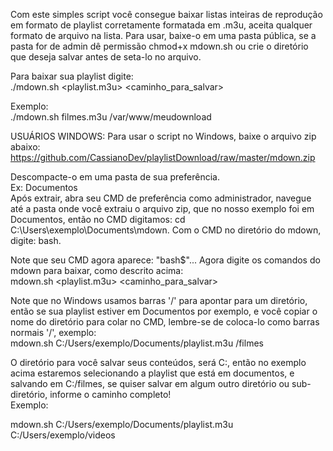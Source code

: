 Com este simples script você consegue baixar listas inteiras de reprodução em formato de playlist corretamente formatada em .m3u,
aceita qualquer formato de arquivo na lista.
Para usar, baixe-o em uma pasta pública, se a pasta for de admin dê permissão chmod+x mdown.sh 
ou crie o diretório que deseja salvar antes de seta-lo no arquivo.

Para baixar sua playlist digite: <br>
./mdown.sh <playlist.m3u> <caminho_para_salvar>

Exemplo:<br>
./mdown.sh filmes.m3u /var/www/meudownload


USUÁRIOS WINDOWS:
Para usar o script no Windows, baixe o arquivo zip abaixo: <br>
https://github.com/CassianoDev/playlistDownload/raw/master/mdown.zip

Descompacte-o em uma pasta de sua preferência.<br>
Ex: Documentos <br>
Após extrair, abra seu CMD de preferência como administrador, navegue até a pasta onde você extraiu o arquivo zip, que no nosso exemplo foi em Documentos, então no CMD digitamos: cd C:\Users\exemplo\Documents\mdown.
Com o CMD no diretório do mdown, digite: bash.<br>

Note que seu CMD agora aparece: "bash$"...
Agora digite os comandos do mdown para baixar, como descrito acima:<br>
mdown.sh <playlist.m3u> <caminho_para_salvar> <br>

Note que no Windows usamos barras '/' para apontar para um diretório, então se sua playlist estiver em Documentos por exemplo, e você copiar o nome do diretório para colar no CMD, lembre-se de coloca-lo como barras normais '/', exemplo:<br>
mdown.sh C:/Users/exemplo/Documents/playlist.m3u /filmes
<br>

O diretório para você salvar seus conteúdos, será C:, então no exemplo acima estaremos selecionando a playlist que está em documentos, e salvando em C:/filmes, se quiser salvar em algum outro diretório ou sub-diretório, informe o caminho completo!<br>
Exemplo:<br>

mdown.sh C:/Users/exemplo/Documents/playlist.m3u C:/Users/exemplo/videos


